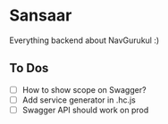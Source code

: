 # Sansaar

Everything backend about NavGurukul :)

## To Dos
- [ ] How to show scope on Swagger?
- [ ] Add service generator in .hc.js
- [ ] Swagger API should work on prod